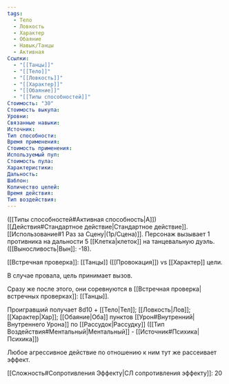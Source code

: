```yaml
---
tags:
  - Тело
  - Ловкость
  - Характер
  - Обаяние
  - Навык/Танцы
  - Активная
Ссылки:
  - "[[Танцы]]"
  - "[[Тело]]"
  - "[[Ловкость]]"
  - "[[Характер]]"
  - "[[Обаяние]]"
  - "[[Типы способностей]]"
Стоимость: "30"
Стоимость выкупа:
Уровни:
Связанные навыки:
Источник:
Тип способности:
Время применения:
Стоимость применения:
Используемый пул:
Стоимость пула:
Характеристики:
Дальность:
Шаблон:
Количество целей:
Время действия:
Тип воздействия:
---
```

([[Типы способностей#Активная способность|А]]) [[Действия#Стандартное действие|Стандартное действие]]. [[Использование#1 Раз за Сцену|(1р/Сцена)]]. Персонаж вызывает 1 противника на дальности 5 [[Клетка|клеток]] на танцевальную дуэль. ([[Выносливость|Вын]]: -18).

[[Встречная проверка]]: [[Танцы]] ([[Провокация]]) vs [[Характер]] цели.

В случае провала, цель принимает вызов. 

Сразу же после этого, они соревнуются в [[Встречная проверка|встречных проверках]]: [[Танцы]].

Проигравший получает 8d10 + [[Тело|Тел]]; [[Ловкость|Лов]]; [[Характер|Хар]]; [[Обаяние|Оба]] пунктов [[Урон#Внутренний|Внутреннего Урона]] по [[Рассудок|Рассудку]] ([[Тип Воздействия#Ментальный|Ментальный]] - [[Источник#Психика|Психика]])

Любое агрессивное действие по отношению к ним тут же рассеивает эффект. 

[[Сложность#Cопротивления Эффекту|СЛ сопротивления эффекту]]: 20